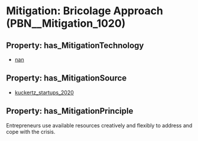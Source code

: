 # Mitigation: __Bricolage Approach__ (PBN__Mitigation_1020)

## Property: has_MitigationTechnology

* [nan](../Technology/PBN__Technology_22)

## Property: has_MitigationSource

* [kuckertz_startups_2020](../Article/PBN__Article_158)

## Property: has_MitigationPrinciple

Entrepreneurs use available resources creatively and flexibly to address and cope with the crisis.

